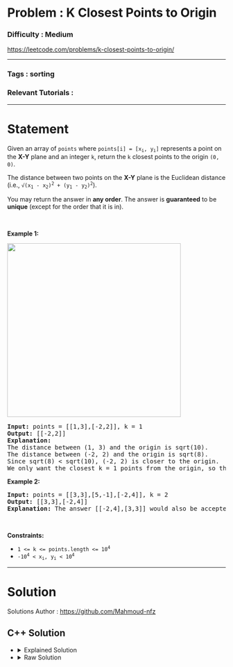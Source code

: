 # Problem : K Closest Points to Origin

### Difficulty : **Medium**

https://leetcode.com/problems/k-closest-points-to-origin/

---

### Tags : **sorting**

### Relevant Tutorials :



---

# Statement

<p>Given an array of <code>points</code> where <code>points[i] = [x<sub>i</sub>, y<sub>i</sub>]</code> represents a point on the <strong>X-Y</strong> plane and an integer <code>k</code>, return the <code>k</code> closest points to the origin <code>(0, 0)</code>.</p>

<p>The distance between two points on the <strong>X-Y</strong> plane is the Euclidean distance (i.e., <code>√(x<sub>1</sub> - x<sub>2</sub>)<sup>2</sup> + (y<sub>1</sub> - y<sub>2</sub>)<sup>2</sup></code>).</p>

<p>You may return the answer in <strong>any order</strong>. The answer is <strong>guaranteed</strong> to be <strong>unique</strong> (except for the order that it is in).</p>

<p>&nbsp;</p>
<p><strong class="example">Example 1:</strong></p>
<img alt="" src="https://assets.leetcode.com/uploads/2021/03/03/closestplane1.jpg" style="width: 400px; height: 400px;">
<pre><strong>Input:</strong> points = [[1,3],[-2,2]], k = 1
<strong>Output:</strong> [[-2,2]]
<strong>Explanation:</strong>
The distance between (1, 3) and the origin is sqrt(10).
The distance between (-2, 2) and the origin is sqrt(8).
Since sqrt(8) &lt; sqrt(10), (-2, 2) is closer to the origin.
We only want the closest k = 1 points from the origin, so the answer is just [[-2,2]].
</pre>

<p><strong class="example">Example 2:</strong></p>

<pre><strong>Input:</strong> points = [[3,3],[5,-1],[-2,4]], k = 2
<strong>Output:</strong> [[3,3],[-2,4]]
<strong>Explanation:</strong> The answer [[-2,4],[3,3]] would also be accepted.
</pre>

<p>&nbsp;</p>
<p><strong>Constraints:</strong></p>

<ul>
	<li><code>1 &lt;= k &lt;= points.length &lt;= 10<sup>4</sup></code></li>
	<li><code>-10<sup>4</sup> &lt; x<sub>i</sub>, y<sub>i</sub> &lt; 10<sup>4</sup></code></li>
</ul>


---

# Solution 

Solutions Author : https://github.com/Mahmoud-nfz

## C++ Solution

<ul>
<li>

<details>
    <summary>Explained Solution</summary>

```cpp
class Solution {
public:
    // define a comparator function to sort points based on their distance from the origin
    // we take the parameters by reference to avoid copying them each time the function is called
    // thus saving time and space
    static bool comp(vector<int>& a , vector<int>& b){
        return a[0]*a[0] + a[1]*a[1] < b[0]*b[0] + b[1]*b[1] ;
    }
    vector<vector<int>> kClosest(vector<vector<int>>& points, int k) {
        // sort the given points based on their distance from the origin using the defined comparator function
        sort(points.begin(),points.end(),comp) ;
        // resize the vector to only contain the first k closest points to the origin
        points.resize(k) ;
        // return the k closest points to the origin
        return points ;
    }
};

```
</details>
</li>

<li>
<details>
    <summary>Raw Solution</summary>

```cpp
class Solution {
public:
    static bool comp(vector<int>& a , vector<int>& b){
        return a[0]*a[0] + a[1]*a[1] < b[0]*b[0] + b[1]*b[1] ;
    }
    vector<vector<int>> kClosest(vector<vector<int>>& points, int k) {
        sort(points.begin(),points.end(),comp) ;
        points.resize(k) ;
        return points ;
    }
};
```
</details>
</li>
</ul>
